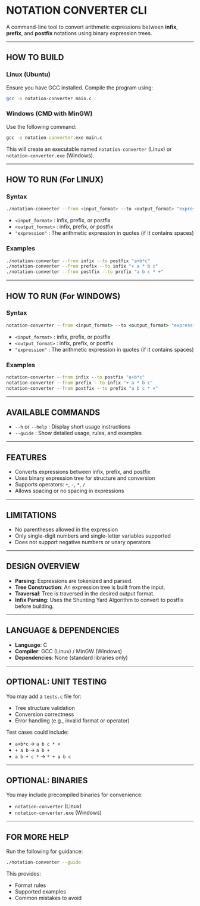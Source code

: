 
# NOTATION CONVERTER CLI

A command-line tool to convert arithmetic expressions between **infix**, **prefix**, and **postfix** notations using binary expression trees.

---

## HOW TO BUILD

### Linux (Ubuntu)
Ensure you have GCC installed. Compile the program using:
```bash
gcc -o notation-converter main.c
```

### Windows (CMD with MinGW)
Use the following command:
```cmd
gcc -o notation-converter.exe main.c
```

This will create an executable named `notation-converter` (Linux) or `notation-converter.exe` (Windows).

---

## HOW TO RUN (For LINUX)

### Syntax
```bash
./notation-converter --from <input_format> --to <output_format> "expression"
```

- `<input_format>`  : infix, prefix, or postfix  
- `<output_format>` : infix, prefix, or postfix  
- `"expression"`    : The arithmetic expression in quotes (if it contains spaces)

### Examples
```bash
./notation-converter --from infix --to postfix "a+b*c"
./notation-converter --from prefix --to infix "+ a * b c"
./notation-converter --from postfix --to prefix "a b c * +"
```

---
## HOW TO RUN (For WINDOWS)

### Syntax
```cmd
notation-converter --from <input_format> --to <output_format> "expression"
```

- `<input_format>`  : infix, prefix, or postfix  
- `<output_format>` : infix, prefix, or postfix  
- `"expression"`    : The arithmetic expression in quotes (if it contains spaces)

### Examples
```cmd
notation-converter --from infix --to postfix "a+b*c"
notation-converter --from prefix --to infix "+ a * b c"
notation-converter --from postfix --to prefix "a b c * +"
```

---
## AVAILABLE COMMANDS

- `--h` or `--help`    : Display short usage instructions  
- `--guide`           : Show detailed usage, rules, and examples  

---

## FEATURES

- Converts expressions between infix, prefix, and postfix
- Uses binary expression tree for structure and conversion
- Supports operators: `+`, `-`, `*`, `/`
- Allows spacing or no spacing in expressions

---

## LIMITATIONS

- No parentheses allowed in the expression
- Only single-digit numbers and single-letter variables supported
- Does not support negative numbers or unary operators

---

## DESIGN OVERVIEW

- **Parsing**: Expressions are tokenized and parsed.
- **Tree Construction**: An expression tree is built from the input.
- **Traversal**: Tree is traversed in the desired output format.
- **Infix Parsing**: Uses the Shunting Yard Algorithm to convert to postfix before building.

---

## LANGUAGE & DEPENDENCIES

- **Language**: C  
- **Compiler**: GCC (Linux) / MinGW (Windows)  
- **Dependencies**: None (standard libraries only)

---

## OPTIONAL: UNIT TESTING

You may add a `tests.c` file for:
- Tree structure validation
- Conversion correctness
- Error handling (e.g., invalid format or operator)

Test cases could include:
- `a+b*c` → `a b c * +`
- `+ a b` → `a b +`
- `a b + c *` → `* + a b c`

---

## OPTIONAL: BINARIES

You may include precompiled binaries for convenience:
- `notation-converter` (Linux)
- `notation-converter.exe` (Windows)

---

## FOR MORE HELP

Run the following for guidance:
```bash
./notation-converter --guide
```

This provides:
- Format rules
- Supported examples
- Common mistakes to avoid
